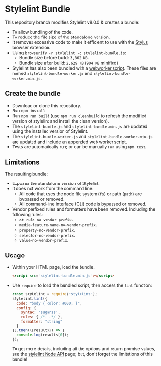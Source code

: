 # Stylelint Bundle

This repository branch modifies Stylelint v8.0.0 &amp; creates a bundle:

* To allow bundling of the code.
* To reduce the file size of the standalone version.
* It removes excessive code to make it efficient to use with the [Stylus](https://github.com/openstyles/stylus) browser extension.
* Using `browserify -r stylelint -o stylelint-bundle.js`:
  * Bundle size before build: `3,862 KB`.
  * Bundle size after build: `2,629 KB` (`904 KB` minified)
* Stylelint has also been bundled with a [webworker script](https://github.com/openstyles/stylelint-bundle/blob/master/build/worker.js). These files are named `stylelint-bundle-worker.js` and `stylelint-bundle-worker.min.js`.

## Create the bundle

* Download or clone this repository.
* Run `npm install`
* Run `npm run build` (use `npm run cleanbuild` to refresh the modified version of stylelint and install the clean version).
* The `stylelint-bundle.js` and `stylelint-bundle.min.js` are updated using the installed version of Stylelint.
* The `stylelint-bundle-worker.js` and `stylelint-bundle-worker.min.js` are updated and include an appended web worker script.
* Tests are automatically run; or can be manually run using `npm test`.

## Limitations

The resulting bundle:

* Exposes the standalone version of Stylelint.
* It does not work from the command line:
  * All code that uses the node file system (`fs`) or path (`path`) are bypassed or removed.
  * All command-line interface (CLI) code is bypassed or removed.
* Vendor prefixed rules and formatters have been removed. Including the following rules:
  * `at-rule-no-vendor-prefix`.
  * `media-feature-name-no-vendor-prefix`.
  * `property-no-vendor-prefix`.
  * `selector-no-vendor-prefix`.
  * `value-no-vendor-prefix`.

## Usage

* Within your HTML page, load the bundle.

  ```html
  <script src="stylelint-bundle.min.js"></script>
  ```

* Use `require` to load the bundled script, then access the `lint` function:

  ```js
  const stylelint = require("stylelint");
  stylelint.lint({
    code: "body { color: #000; }",
    config: {
      syntax: 'sugarss',
      rules: { /*...*/ },
      formatter: "string"
    }
  }).then(({results}) => {
    console.log(results[0]);
  });
  ```

  To get more details, including all the options and return promise values, see the [stylelint Node API](https://stylelint.io/user-guide/node-api/) page; but, don't forget the limitations of this bundle!
